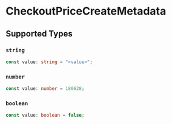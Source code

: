 # CheckoutPriceCreateMetadata


## Supported Types

### `string`

```typescript
const value: string = "<value>";
```

### `number`

```typescript
const value: number = 180628;
```

### `boolean`

```typescript
const value: boolean = false;
```

